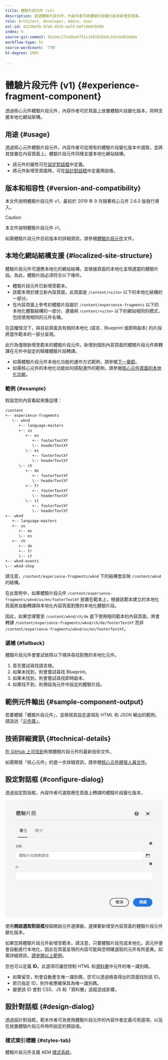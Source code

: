 ```yaml
---
title: 體驗片段元件 (v1)
description: 透過體驗片段元件，內容作者可將體驗片段變化版本新增至頁面。
role: Architect, Developer, Admin, User
exl-id: 42230a7b-6feb-4535-baf9-b8fc06978d98
index: n
source-git-commit: 92a3ec273a5be6751c1503835b9c2e5cbd61bb9e
workflow-type: ht
source-wordcount: '770'
ht-degree: 100%

---
```



# 體驗片段元件 (v1) {#experience-fragment-component}

透過核心元件體驗片段元件，內容作者可於頁面上放置體驗片段變化版本，同時支援本地化網站架構。

## 用途 {#usage}

透過核心元件體驗片段元件，內容作者可從現有的體驗片段變化版本中選取，並將其放置在內容頁面上。體驗片段元件同樣支援本地化網站結構。

* 該元件的屬性可在[設定對話框](#configure-dialog)中定義。
* 將元件新增至頁面時，可在[設計對話框](#design-dialog)中定義預設值。

## 版本和相容性 {#version-and-compatibility}

本文件說明體驗片段元件 v1，最初於 2019 年 9 月隨著核心元件 2.6.0 版發行導入。

>[!CAUTION]
>
>本文件說明體驗片段元件 v1。
>
>如需體驗片段元件目前版本的詳細資訊，請參閱[體驗片段元件](/help/components/experience-fragment.md)文件。

## 本地化網站結構支援 {#localized-site-structure}

體驗片段元件可適應本地化的網站結構，並根據頁面的本地化呈現適當的體驗片段。為此，體驗片段必須符合以下條件。

* 體驗片段元件已新增至範本。
* 該範本用於建立新內容頁面，此頁面是 `/content/<site>` 以下的本地化結構的一部分。
* 在內容頁面上參考的體驗片段屬於 `/content/experience-fragments` 以下的本地化體驗結構的一部分，遵循與 `/content/<site>` 以下的網站相同的模式，包括使用相同的元件名稱。

在這種情況下，與目前頁面具有相同本地化 (語言、Blueprint 或即時副本) 的片段將當作範本的一部分呈現。

此行為僅限新增至範本的體驗片段元件。新增到個別內容頁面的體驗片段元件將轉譯在元件中設定的精確體驗片段轉譯。

* 如需體驗片段元件本地化功能的運作方式範例，請參閱[下一章節](#example)。
* 如需核心元件的本地化功能如何搭配運作的範例，請參閱[核心元件頁面的本地化功能](/help/get-started/localization.md)。

### 範例 {#example}

假設您的內容看起來像這樣：

```
/content
+-- experience-fragments
   \-- wknd
      +-- language-masters
      +-- us
         +-- en
            +-- footerTextXf
            \-- headerTextXf
         \-- es
            +-- footerTextXf
            \-- headerTextXf
      \-- ch
         +-- de
            +-- footerTextXf
            \-- headerTextXf
         +-- fr
            +-- footerTextXf
            \-- headerTextXf
         \-- it
            +-- footerTextXf
            \-- headerTextXf
+-- wknd
   +-- language-masters
   +-- us
      +-- en
      \-- es
   +-- ch
      +-- de
      +-- fr
      \-- it
+-- wknd-events
\-- wknd-shop
```

請注意，`/content/experience-fragments/wknd` 下的結構會反映 `/content/wknd` 的結構。

在此案例中，如果體驗片段元件 `/content/experience-fragments/wknd/us/en/footerTextXf` 放置在範本上，根據該範本建立的本地化頁面將自動轉譯與本地化內容頁面對應的本地化體驗片段。

因此，如果您導覽至 `/content/wknd/ch/de` 底下使用相同範本的內容頁面，將會轉譯 `/content/experience-fragments/wknd/ch/de/footerTextXf` 而非 `/content/experience-fragments/wknd/us/en/footerTextXf`。

### 遞補 {#fallback}

體驗片段元件會嘗試依照以下順序尋找對應的本地化元件。

1. 首先嘗試尋找語言根。
1. 如果未找到，則會嘗試尋找 Blueprint。
1. 如果未找到，則會嘗試尋找即時副本。
1. 如果找不到，則預設為元件中設定的體驗片段。

## 範例元件輸出 {#sample-component-output}

若要體驗「體驗片段元件」，並檢視其設定選項及 HTML 和 JSON 輸出的範例，請造訪「[元件庫](https://adobe.com/go/aem_cmp_library_xf)」。

## 技術詳細資訊 {#technical-details}

[在 GitHub 上可找到](https://adobe.com/go/aem_cmp_tech_xf_v1)有關體驗片段元件的最新技術文件。

如需開發「核心元件」的進一步詳細資訊，請參閱[核心元件開發人員文件](/help/developing/overview.md)。

## 設定對話框 {#configure-dialog}

透過設定對話框，內容作者可選取應在頁面上轉譯的體驗片段變化版本。

![體驗片段元件的編輯對話框](/help/assets/experience-fragment-edit.png)

使用&#x200B;**開啟選取對話框**&#x200B;按鈕開啟元件選擇器，選擇要新增至內容頁面的體驗片段元件變化版本。

如果您將體驗片段元件新增至範本，請注意，只要體驗片段完成本地化，該元件便會自動進行本地化，因此在頁面呈現的內容可能與您明確選取的元件有所差異。如需詳細資訊，[請參閱以上範例](#example)。

您也可以定義 **ID**。此選項可讓您控制 HTML 和[資料層](/help/developing/data-layer/overview.md)中元件的唯一識別碼。

* 如果留空，則會自動產生唯一識別碼，您可以透過檢查得出的頁面找到該 ID。
* 若已指定 ID，則作者應確保其為唯一識別碼。
* 變更該 ID 會對 CSS、JS 和「資料層」追蹤造成影響。

## 設計對話框 {#design-dialog}

透過設計對話框，範本作者可為使用體驗片段元件的內容作者定義可用選項，以及在放置體驗片段元件時所設定的預設值。

### 樣式索引標籤 {#styles-tab}

體驗片段元件支援 AEM [樣式系統](/help/get-started/authoring.md#component-styling)。
